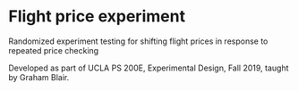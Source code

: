 # Flight price experiment

Randomized experiment testing for shifting flight prices in response to repeated price checking

Developed as part of UCLA PS 200E, Experimental Design, Fall 2019, taught by Graham Blair.
